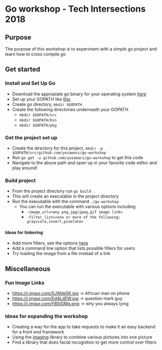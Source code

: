 # Go workshop - Tech Intersections 2018

## Purpose

The purpose of this workshop is to experiment with a simple go project and learn how to cross compile go

## Get started

### Install  and Set Up Go
* Download the appropiate go binary for your operating system
[here](https://golang.org/dl/)
* Set up your GOPATH like [this](https://github.com/golang/go/wiki/SettingGOPATH)
* Create go directory, `mkdir $GOPATH`
* Create the following directories underneath your GOPATH
  * `mkdir $GOPATH/src`
  * `mkdir $GOPATH/bin`
  * `mkdir $GOPATH/pkg`

### Get the project set up
* Create the directory for this project, `mkdir -p $GOPATH/src/github.com/yozamacs/go-workshop`
* Run `go get -u github.com/yozamacs/go-workshop` to get this code
* Navigate to the above path and open up in your favorite code editor and play around!

### Build project
* From the project directory run `go build .`
* This will create an executable in the project directory
* Run the executable with the command `./go-workshop`
  * You can run the executable with various options including
    * `-image_url=<any png,jpg/jpeg,gif image link>`
    * `-filter_list=<one or more of the following: grayscale,invert,pixelate> `

#### Ideas for tinkering
* Add more filters, see the options [here](https://github.com/disintegration/gift#filter-examples)
* Add a command line option that lists possible filters for users
* Try loading the image from a file instead of a link

## Miscellaneous
### Fun Image Links
* https://i.imgur.com/5JWde5K.jpg -> African man on phone
* https://i.imgur.com/Ed4LdEW.jpg -> question mark guy
* https://i.imgur.com/FB5IGMg.png -> why you always lying

### Ideas for expanding the workshop
* Creating a way for the app to take requests to make it an easy backend for a front end framework
* Using the [imaging](https://github.com/disintegration/imaging) library to combine various pictures into one picture
* Find a library that does facial recognition to get more control over filters
